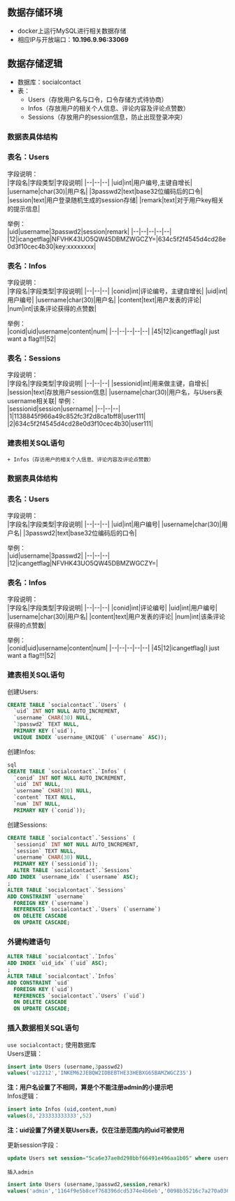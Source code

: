 ## 数据存储环境  
+ docker上运行MySQL进行相关数据存储  
+ 相应IP与开放端口：**10.196.9.96:33069**  
## 数据存储逻辑  
+ 数据库：socialcontact  
+ 表：  
    + Users（存放用户名与口令，口令存储方式待协商）
    + Infos（存放用户的相关个人信息、评论内容及评论点赞数） 
    + Sessions（存放用户的session信息，防止出现登录冲突）  

### 数据表具体结构  
### 表名：Users  
字段说明：  
|字段名|字段类型|字段说明|
|--|--|--|
|uid|int|用户编号,主键自增长|
|username|char(30)|用户名|
|3passwd2|text|base32位编码后的口令|
|session|text|用户登录随机生成的session存储|
|remark|text|对于用户key相关的提示信息|

举例：  
|uid|username|3passwd2|session|remark|
|--|--|--|--|--|
|12|icangetflag|NFVHK43UO5QW45DBMZWGCZY=|634c5f2f4545d4cd28e0d3f10cec4b30|key:xxxxxxxx|

### 表名：Infos  
字段说明：  
|字段名|字段类型|字段说明|
|--|--|--|
|conid|int|评论编号，主键自增长|
|uid|int|用户编号|
|username|char(30)|用户名|
|content|text|用户发表的评论|
|num|int|该条评论获得的点赞数|


举例：  
|conid|uid|username|content|num|
|--|--|--|--|--|
|45|12|icangetflag|I just want a flag!!!|52|

### 表名：Sessions  
字段说明：  
|字段名|字段类型|字段说明|
|--|--|--|
|sessionid|int|用来做主键，自增长|
|session|text|存放用户session信息|
|username|char(30)|用户名，与Users表username相关联|
举例：  
|sessionid|session|username|
|--|--|--|
|1|1138845f966a49c852fc3f2d8ca1bff8|user111|
|2|634c5f2f4545d4cd28e0d3f10cec4b30|user111|


### 建表相关SQL语句 

    + Infos（存访用户的相关个人信息、评论内容及评论点赞数） 

### 数据表具体结构  
### 表名：Users  
字段说明：  
|字段名|字段类型|字段说明|
|--|--|--|
|uid|int|用户编号|
|username|char(30)|用户名|
|3passwd2|text|base32位编码后的口令|


举例：  
|uid|username|3passwd2|
|--|--|--|
|12|icangetflag|NFVHK43UO5QW45DBMZWGCZY=|

### 表名：Infos  
字段说明：  
|字段名|字段类型|字段说明|
|--|--|--|
|conid|int|评论编号|
|uid|int|用户编号|
|username|char(30)|用户名|
|content|text|用户发表的评论|
|num|int|该条评论获得的点赞数|


举例：  
|conid|uid|username|content|num|
|--|--|--|--|--|
|45|12|icangetflag|I just want a flag!!!|52|

### 建表相关SQL语句  

创建Users:  

```sql
CREATE TABLE `socialcontact`.`Users` (
  `uid` INT NOT NULL AUTO_INCREMENT,
  `username` CHAR(30) NULL,
  `3passwd2` TEXT NULL,
  PRIMARY KEY (`uid`),
  UNIQUE INDEX `username_UNIQUE` (`username` ASC));
```

创建Infos:  

```sql
sql
CREATE TABLE `socialcontact`.`Infos` (
  `conid` INT NOT NULL AUTO_INCREMENT,
  `uid` INT NULL,
  `username` CHAR(30) NULL,
  `content` TEXT NULL,
  `num` INT NULL,
  PRIMARY KEY (`conid`));
```

创建Sessions:  

```sql
CREATE TABLE `socialcontact`.`Sessions` (
  `sessionid` INT NOT NULL AUTO_INCREMENT,
  `session` TEXT NULL,
  `username` CHAR(30) NULL,
  PRIMARY KEY (`sessionid`));
  ALTER TABLE `socialcontact`.`Sessions` 
ADD INDEX `username_idx` (`username` ASC);
;
ALTER TABLE `socialcontact`.`Sessions` 
ADD CONSTRAINT `username`
  FOREIGN KEY (`username`)
  REFERENCES `socialcontact`.`Users` (`username`)
  ON DELETE CASCADE
  ON UPDATE CASCADE;
```


### 外键构建语句  
```sql
ALTER TABLE `socialcontact`.`Infos` 
ADD INDEX `uid_idx` (`uid` ASC);
;
ALTER TABLE `socialcontact`.`Infos` 
ADD CONSTRAINT `uid`
  FOREIGN KEY (`uid`)
  REFERENCES `socialcontact`.`Users` (`uid`)
  ON DELETE CASCADE
  ON UPDATE CASCADE;

```
### 插入数据相关SQL语句  
`use socialcontact;` 使用数据库  
Users逻辑：  
```sql
insert into Users (username,3passwd2)
values('u12212','INKEM62JEBQW2IDBEBTHE33HEBXG65BAMZWGCZ35')
```
**注：用户名设置了不相同，算是个不能注册admin的小提示吧**  
Infos逻辑：  
```sql
insert into Infos (uid,content,num)
values(8,'233333333333',52)
```
**注：uid设置了外键关联Users表，仅在注册范围内的uid可被使用**

更新session字段：

```sql
update Users set session="5ca6e37ae8d298bbf66491e496aa1b05" where username="123" and 3passwd2="456";
```

`插入admin`

```sql
insert into Users (username,3passwd2,session,remark)
values('admin','1164f9e5b8cef768396dcd5374e4b6eb','0098b35216c7a270a03688c09ba1244b','key:YkZ0VFBSbHBTMVZUODFia1R0eEU=')
```

